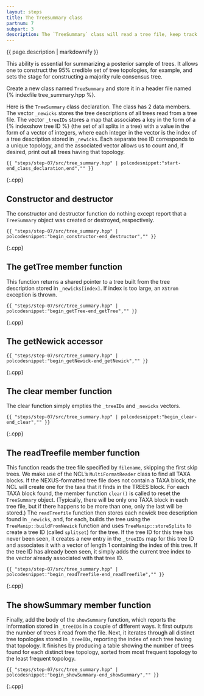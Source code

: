 ```yaml
---
layout: steps
title: The TreeSummary class
partnum: 7
subpart: 3
description: The `TreeSummary` class will read a tree file, keep track of the number of distinct tree topologies found therein, and count the number of trees having each unique topology.
---
```

{{ page.description | markdownify }}

This ability is essential for summarizing a posterior sample of trees. It allows one to construct the 95% credible set of tree topologies, for example, and sets the stage for constructing a majority rule consensus tree.

Create a new class named `TreeSummary` and store it in a header file named {% indexfile tree_summary.hpp %}.

Here is the `TreeSummary` class declaration. The class has 2 data members. The vector `_newicks` stores the tree descriptions of all trees read from a tree file. The vector `_treeIDs` stores a map that associates a key in the form of a {% indexshow tree ID %} (the set of all splits in a tree) with a value in the form of a vector of integers, where each integer in the vector is the index of a tree description stored in `_newicks`. Each separate tree ID corresponds to a unique topology, and the associated vector allows us to count and, if desired, print out all trees having that topology.
~~~~~~
{{ "steps/step-07/src/tree_summary.hpp" | polcodesnippet:"start-end_class_declaration,end","" }}
~~~~~~
{:.cpp}

## Constructor and destructor

The constructor and destructor function do nothing except report that a `TreeSummary` object was created or destroyed, respectively.
~~~~~~
{{ "steps/step-07/src/tree_summary.hpp" | polcodesnippet:"begin_constructor-end_destructor","" }}
~~~~~~
{:.cpp}

## The getTree member function

This function returns a shared pointer to a tree built from the tree description stored in `_newicks[index]`. If index is too large, an `XStrom` exception is thrown.
~~~~~~
{{ "steps/step-07/src/tree_summary.hpp" | polcodesnippet:"begin_getTree-end_getTree","" }}
~~~~~~
{:.cpp}

## The getNewick accessor
~~~~~~
{{ "steps/step-07/src/tree_summary.hpp" | polcodesnippet:"begin_getNewick-end_getNewick","" }}
~~~~~~
{:.cpp}

## The clear member function

The clear function simply empties the `_treeIDs` and `_newicks` vectors.
~~~~~~
{{ "steps/step-07/src/tree_summary.hpp" | polcodesnippet:"begin_clear-end_clear","" }}
~~~~~~
{:.cpp}

## The readTreefile member function

This function reads the tree file specified by `filename`, skipping the first skip trees. We make use of the NCL’s `MultiFormatReader` class to find all TAXA blocks. If the NEXUS-formatted tree file does not contain a TAXA block, the NCL will create one for the taxa that it finds in the TREES block. For each TAXA block found, the member function `clear()` is called to reset the `TreeSummary` object. (Typically, there will be only one TAXA block in each tree file, but if there happens to be more than one, only the last will be stored.) The `readTreefile` function then stores each newick tree description found in `_newicks`, and, for each, builds the tree using the `TreeManip::buildFromNewick` function and uses `TreeManip::storeSplits` to create a tree ID (called `splitset`) for the tree. If the tree ID for this tree has never been seen, it creates a new entry in the `_treeIDs` map for this tree ID and associates it with a vector of length 1 containing the index of this tree. If the tree ID has already been seen, it simply adds the current tree index to the vector already associated with that tree ID.
~~~~~~
{{ "steps/step-07/src/tree_summary.hpp" | polcodesnippet:"begin_readTreefile-end_readTreefile","" }}
~~~~~~
{:.cpp}

## The showSummary member function

Finally, add the body of the `showSummary` function, which reports the information stored in `_treeIDs` in a couple of different ways. It first outputs the number of trees it read from the file. Next, it iterates through all distinct tree topologies stored in `_treeIDs`, reporting the index of each tree having that topology. It finishes by producing a table showing the number of trees found for each distinct tree topology, sorted from most frequent topology to the least frequent topology.
~~~~~~
{{ "steps/step-07/src/tree_summary.hpp" | polcodesnippet:"begin_showSummary-end_showSummary","" }}
~~~~~~
{:.cpp}
